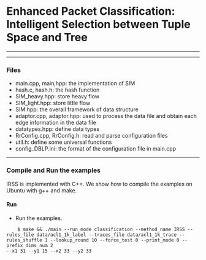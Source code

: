 # Enhanced Packet Classification: Intelligent Selection between Tuple Space and Tree

---

---
### Files
- main.cpp, main,hpp: the implementation of SIM
- hash.c, hash.h: the hash function
- SIM_heavy.hpp: store heavy flow
- SIM_light.hpp: store little flow
- SIM.hpp: the overall framework of data structure
- adaptor.cpp, adaptor.hpp: used to process the data file and obtain each edge information in the data file
- datatypes.hpp: define data types
- RrConfig.cpp, RrConfig.h: read and parse configuration files
- util.h: define some universal functions
- config_DBLP.ini: the format of the configuration file in main.cpp
---

### Compile and Run the examples
IRSS is implemented with C++. We show how to compile the examples on
Ubuntu with g++ and make.

#### Run
- Run the examples. 

```
    $ make && ./main --run_mode classification --method_name IRSS --rules_file data/acl1_1k_label --traces_file data/acl1_1k_trace --rules_shuffle 1 --lookup_round 10 --force_test 0 --print_mode 0 --prefix_dims_num 2 
--x1 31 --y1 15 --x2 33 --y2 33
```


